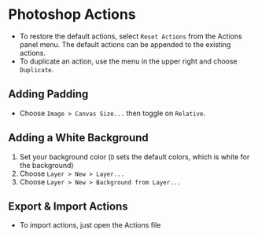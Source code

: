 # Photoshop Actions

- To restore the default actions, select `Reset Actions` from the Actions panel menu. The default actions can be appended to the existing actions.
- To duplicate an action, use the menu in the upper right and choose `Duplicate`.

## Adding Padding

- Choose `Image > Canvas Size...` then toggle on `Relative`.

## Adding a White Background

1. Set your background color (`D` sets the default colors, which is white for the background)
2. Choose `Layer > New > Layer...`
3. Choose `Layer > New > Background from Layer...`

## Export & Import Actions

- To import actions, just open the Actions file
